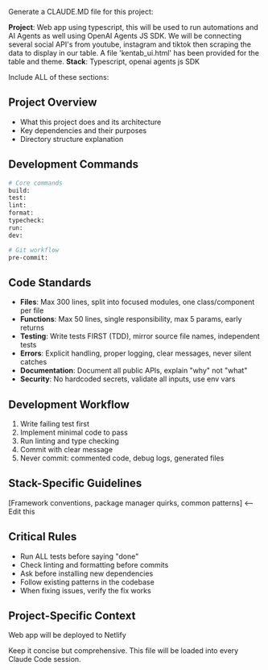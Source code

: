 Generate a CLAUDE.MD file for this project:

**Project**: Web app using typescript, this will be used to run automations and AI Agents as well using OpenAI Agents JS SDK. We will be connecting several social API's from youtube, instagram and tiktok then scraping the data to display in our table. A file 'kentab_ui.html' has been provided for the table and theme.
**Stack**: Typescript, openai agents js SDK

Include ALL of these sections:

## Project Overview
- What this project does and its architecture
- Key dependencies and their purposes
- Directory structure explanation

## Development Commands
```bash
# Core commands
build: 
test: 
lint: 
format: 
typecheck: 
run: 
dev: 

# Git workflow
pre-commit: 
```

## Code Standards
- **Files**: Max 300 lines, split into focused modules, one class/component per file
- **Functions**: Max 50 lines, single responsibility, max 5 params, early returns
- **Testing**: Write tests FIRST (TDD), mirror source file names, independent tests
- **Errors**: Explicit handling, proper logging, clear messages, never silent catches
- **Documentation**: Document all public APIs, explain "why" not "what"
- **Security**: No hardcoded secrets, validate all inputs, use env vars

## Development Workflow
1. Write failing test first
2. Implement minimal code to pass
3. Run linting and type checking
4. Commit with clear message
5. Never commit: commented code, debug logs, generated files

## Stack-Specific Guidelines
[Framework conventions, package manager quirks, common patterns] <-- Edit this

## Critical Rules
- Run ALL tests before saying "done"
- Check linting and formatting before commits
- Ask before installing new dependencies
- Follow existing patterns in the codebase
- When fixing issues, verify the fix works

## Project-Specific Context
Web app will be deployed to Netlify

Keep it concise but comprehensive. This file will be loaded into every Claude Code session.